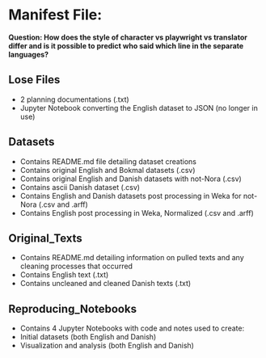 # Manifest File:

**Question: How does the style of character vs playwright vs translator differ and is it possible to predict who said which line in the separate languages?**

## Lose Files
* 2 planning documentations (.txt)
* Jupyter Notebook converting the English dataset to JSON (no longer in use)

## Datasets
* Contains README.md file detailing dataset creations
* Contains original English and Bokmal datasets (.csv)
* Contains original English and Danish datasets with not-Nora (.csv)
* Contains ascii Danish dataset (.csv)
* Contains English and Danish datasets post processing in Weka for not-Nora (.csv and .arff)
* Contains English post processing in Weka, Normalized (.csv and .arff)

## Original_Texts
* Contains README.md detailing information on pulled texts and any cleaning processes that occurred
* Contains English text (.txt)
* Contains uncleaned and cleaned Danish texts (.txt)

## Reproducing_Notebooks
* Contains 4 Jupyter Notebooks with code and notes used to create:
* Initial datasets (both English and Danish)
* Visualization and analysis (both English and Danish)
